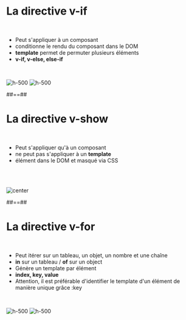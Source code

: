 <!-- .slide" -->
# La directive v-if
<br>

- Peut s'appliquer à un composant 
- conditionne le rendu du composant dans le DOM
- <b>template</b> permet de permuter plusieurs éléments
- <b>v-if, v-else, else-if</b>

<br>

![h-500](assets/images/school/iterator/conditional_if.png)
![h-500](assets/images/school/iterator/conditional_if-else.png)

##==##

# La directive v-show
<br>

- Peut s'appliquer qu'à un composant 
- ne peut pas s'appliquer à un <b>template</b>
- élément dans le DOM et masqué via CSS

<br><br>

![center](assets/images/school/iterator/conditional_show.png)

##==##

<!-- .slide" -->
# La directive v-for
<br>

- Peut itérer sur un tableau, un objet, un nombre et une chaîne
- <b>in</b> sur un tableau / <b>of</b> sur un object
- Génère un template par élément
- <b>index, key, value</b>
- Attention, il est préférable d'identifier le template d'un élément de manière unique grâce :key

<br>

![h-500](assets/images/school/iterator/iterator_array.png)
![h-500](assets/images/school/iterator/iterator_object.png)
 
